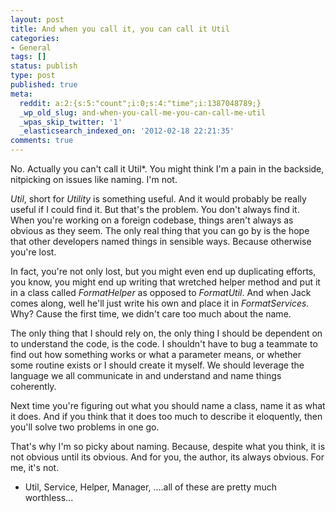 ```yaml
---
layout: post
title: And when you call it, you can call it Util
categories:
- General
tags: []
status: publish
type: post
published: true
meta:
  reddit: a:2:{s:5:"count";i:0;s:4:"time";i:1387048789;}
  _wp_old_slug: and-when-you-call-me-you-can-call-me-util
  _wpas_skip_twitter: '1'
  _elasticsearch_indexed_on: '2012-02-18 22:21:35'
comments: true
---
```

No. Actually you can't call it Util*. You might think I'm a pain in the backside, nitpicking on issues like naming. I'm not.

<em>Util</em>, short for <em>Utility </em>is something useful. And it would probably be really useful if I could find it. But that's the problem. You don't always find it. When you're working on a foreign codebase, things aren't always as obvious as they seem. The only real thing that you can go by is the hope that other developers named things in sensible ways. Because otherwise you're lost.

In fact, you're not only lost, but you might even end up duplicating efforts, you know, you might end up writing that wretched helper method and put it in a class called <em>FormatHelper </em>as opposed to <em>FormatUtil</em>. And when Jack comes along, well he'll just write his own and place it in <em>FormatServices. </em>Why? Cause the first time, we didn't care too much about the name.

The only thing that I should rely on, the only thing I should be dependent on to understand the code, is the code. I shouldn't have to bug a teammate to find out how something works or what a parameter means, or whether some routine exists or I should create it myself. We should leverage the language we all communicate in and understand and name things coherently.

Next time you're figuring out what you should name a class, name it as what it does. And if you think that it does too much to describe it eloquently, then you'll solve two problems in one go.

That's why I'm so picky about naming. Because, despite what you think, it is not obvious until its obvious. And for you, the author, its always obvious. For me, it's not.

* Util, Service, Helper, Manager, ....all of these are pretty much worthless...
